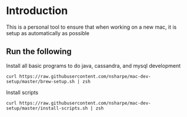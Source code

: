 # Introduction

This is a personal tool to ensure that when working on a new mac, it is setup as automatically as possible

## Run the following
Install all basic programs to do java, cassandra, and mysql development
```
curl https://raw.githubusercontent.com/nsharpe/mac-dev-setup/master/brew-setup.sh | zsh
```

Install scripts
```
curl https://raw.githubusercontent.com/nsharpe/mac-dev-setup/master/install-scripts.sh | zsh
```

